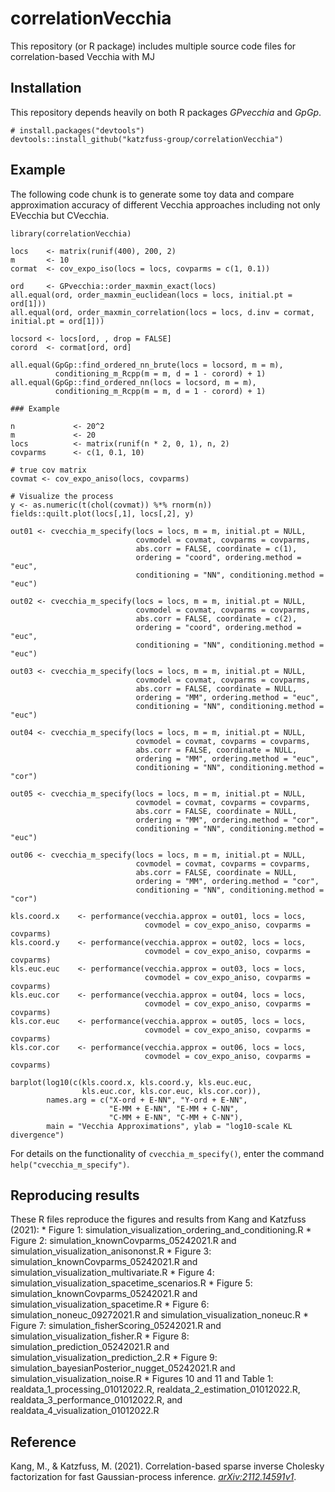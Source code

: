 <!-- README.md is generated from README.Rmd. Please edit that file -->

# correlationVecchia

This repository (or R package) includes multiple source code files for
correlation-based Vecchia with MJ

## Installation

This repository depends heavily on both R packages *GPvecchia* and
*GpGp*.

    # install.packages("devtools")
    devtools::install_github("katzfuss-group/correlationVecchia")

## Example

The following code chunk is to generate some toy data and compare
approximation accuracy of different Vecchia approaches including not
only EVecchia but CVecchia.

    library(correlationVecchia)

    locs    <- matrix(runif(400), 200, 2)
    m       <- 10
    cormat  <- cov_expo_iso(locs = locs, covparms = c(1, 0.1))

    ord     <- GPvecchia::order_maxmin_exact(locs)
    all.equal(ord, order_maxmin_euclidean(locs = locs, initial.pt = ord[1]))
    all.equal(ord, order_maxmin_correlation(locs = locs, d.inv = cormat, initial.pt = ord[1]))

    locsord <- locs[ord, , drop = FALSE]
    corord  <- cormat[ord, ord]

    all.equal(GpGp::find_ordered_nn_brute(locs = locsord, m = m),
              conditioning_m_Rcpp(m = m, d = 1 - corord) + 1)
    all.equal(GpGp::find_ordered_nn(locs = locsord, m = m),
              conditioning_m_Rcpp(m = m, d = 1 - corord) + 1)

    ### Example

    n             <- 20^2
    m             <- 20
    locs          <- matrix(runif(n * 2, 0, 1), n, 2)
    covparms      <- c(1, 0.1, 10)

    # true cov matrix
    covmat <- cov_expo_aniso(locs, covparms)

    # Visualize the process
    y <- as.numeric(t(chol(covmat)) %*% rnorm(n))
    fields::quilt.plot(locs[,1], locs[,2], y)

    out01 <- cvecchia_m_specify(locs = locs, m = m, initial.pt = NULL,
                                covmodel = covmat, covparms = covparms,
                                abs.corr = FALSE, coordinate = c(1),
                                ordering = "coord", ordering.method = "euc",
                                conditioning = "NN", conditioning.method = "euc")

    out02 <- cvecchia_m_specify(locs = locs, m = m, initial.pt = NULL,
                                covmodel = covmat, covparms = covparms,
                                abs.corr = FALSE, coordinate = c(2),
                                ordering = "coord", ordering.method = "euc",
                                conditioning = "NN", conditioning.method = "euc")

    out03 <- cvecchia_m_specify(locs = locs, m = m, initial.pt = NULL,
                                covmodel = covmat, covparms = covparms,
                                abs.corr = FALSE, coordinate = NULL,
                                ordering = "MM", ordering.method = "euc",
                                conditioning = "NN", conditioning.method = "euc")

    out04 <- cvecchia_m_specify(locs = locs, m = m, initial.pt = NULL,
                                covmodel = covmat, covparms = covparms,
                                abs.corr = FALSE, coordinate = NULL,
                                ordering = "MM", ordering.method = "euc",
                                conditioning = "NN", conditioning.method = "cor")

    out05 <- cvecchia_m_specify(locs = locs, m = m, initial.pt = NULL,
                                covmodel = covmat, covparms = covparms,
                                abs.corr = FALSE, coordinate = NULL,
                                ordering = "MM", ordering.method = "cor",
                                conditioning = "NN", conditioning.method = "euc")

    out06 <- cvecchia_m_specify(locs = locs, m = m, initial.pt = NULL,
                                covmodel = covmat, covparms = covparms,
                                abs.corr = FALSE, coordinate = NULL,
                                ordering = "MM", ordering.method = "cor",
                                conditioning = "NN", conditioning.method = "cor")

    kls.coord.x    <- performance(vecchia.approx = out01, locs = locs,
                                  covmodel = cov_expo_aniso, covparms = covparms)
    kls.coord.y    <- performance(vecchia.approx = out02, locs = locs,
                                  covmodel = cov_expo_aniso, covparms = covparms)
    kls.euc.euc    <- performance(vecchia.approx = out03, locs = locs,
                                  covmodel = cov_expo_aniso, covparms = covparms)
    kls.euc.cor    <- performance(vecchia.approx = out04, locs = locs,
                                  covmodel = cov_expo_aniso, covparms = covparms)
    kls.cor.euc    <- performance(vecchia.approx = out05, locs = locs,
                                  covmodel = cov_expo_aniso, covparms = covparms)
    kls.cor.cor    <- performance(vecchia.approx = out06, locs = locs,
                                  covmodel = cov_expo_aniso, covparms = covparms)

    barplot(log10(c(kls.coord.x, kls.coord.y, kls.euc.euc,
                    kls.euc.cor, kls.cor.euc, kls.cor.cor)),
            names.arg = c("X-ord + E-NN", "Y-ord + E-NN",
                          "E-MM + E-NN", "E-MM + C-NN",
                          "C-MM + E-NN", "C-MM + C-NN"),
            main = "Vecchia Approximations", ylab = "log10-scale KL divergence")

For details on the functionality of `cvecchia_m_specify()`, enter the
command `help("cvecchia_m_specify")`.

## Reproducing results

These R files reproduce the figures and results from Kang and Katzfuss
(2021): \* Figure 1:
simulation_visualization_ordering_and_conditioning.R \* Figure 2:
simulation_knownCovparms_05242021.R and
simulation_visualization_anisononst.R \* Figure 3:
simulation_knownCovparms_05242021.R and
simulation_visualization_multivariate.R \* Figure 4:
simulation_visualization_spacetime_scenarios.R \* Figure 5:
simulation_knownCovparms_05242021.R and
simulation_visualization_spacetime.R \* Figure 6:
simulation_noneuc_09272021.R and simulation_visualization_noneuc.R \*
Figure 7: simulation_fisherScoring_05242021.R and
simulation_visualization_fisher.R \* Figure 8:
simulation_prediction_05242021.R and
simulation_visualization_prediction_2.R \* Figure 9:
simulation_bayesianPosterior_nugget_05242021.R and
simulation_visualization_noise.R \* Figures 10 and 11 and Table 1:
realdata_1\_processing_01012022.R, realdata_2\_estimation_01012022.R,
realdata_3\_performance_01012022.R, and
realdata_4\_visualization_01012022.R

## Reference

Kang, M., & Katzfuss, M. (2021). Correlation-based sparse inverse
Cholesky factorization for fast Gaussian-process inference.
[*arXiv:2112.14591v1*](https://arxiv.org/abs/2112.14591).
